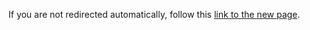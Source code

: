 <html>
  <head>
    <meta http-equiv="refresh" content="0; url=https://ale.farama.org/environments/road_runner">
    <title>Redirecting to Atari Documentation's new home</title>
  </head>
  <body>
    <p>If you are not redirected automatically, follow this <a href="https://ale.farama.org/environments/road_runner">link to the new page</a>.</p>
  </body>
</html>